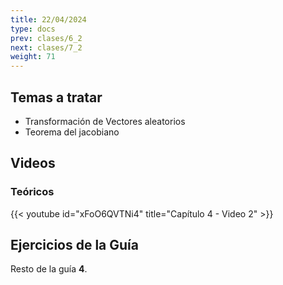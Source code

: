 ```yaml
---
title: 22/04/2024
type: docs
prev: clases/6_2
next: clases/7_2
weight: 71
---
```



## Temas a tratar

* Transformación de Vectores aleatorios
* Teorema del jacobiano

## Videos

### Teóricos

{{< youtube id="xFoO6QVTNi4" title="Capítulo 4 - Video 2" >}}




## Ejercicios de la Guía
Resto de la guía **4**.

